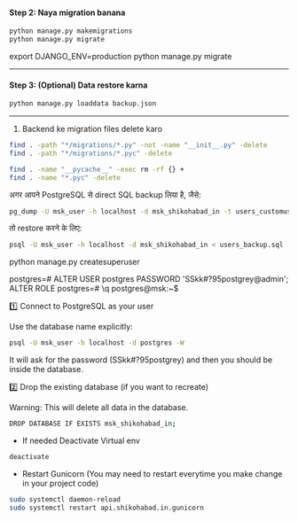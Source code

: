 #### Step 2: Naya migration banana

```bash
python manage.py makemigrations
python manage.py migrate
```


export DJANGO_ENV=production
python manage.py migrate


---

#### Step 3: (Optional) Data restore karna

```bash
python manage.py loaddata backup.json
```

---

1. Backend ke migration files delete karo
```bash
find . -path "*/migrations/*.py" -not -name "__init__.py" -delete
find . -path "*/migrations/*.pyc" -delete

find . -name "__pycache__" -exec rm -rf {} +
find . -name "*.pyc" -delete
```


अगर आपने PostgreSQL से direct SQL backup लिया है, जैसे:
```bash
pg_dump -U msk_user -h localhost -d msk_shikohabad_in -t users_customuser > users_backup.sql
```

तो restore करने के लिए:
```bash
psql -U msk_user -h localhost -d msk_shikohabad_in < users_backup.sql
```



python manage.py createsuperuser



postgres=# ALTER USER postgres PASSWORD 'SSkk#?95postgrey@admin';
ALTER ROLE
postgres=# \q
postgres@msk:~$



1️⃣ Connect to PostgreSQL as your user


Use the database name explicitly:
```bash
psql -U msk_user -h localhost -d postgres -W
```

It will ask for the password (SSkk#?95postgrey) and then you should be inside the database.

2️⃣ Drop the existing database (if you want to recreate)

Warning: This will delete all data in the database.
```bash
DROP DATABASE IF EXISTS msk_shikohabad_in;
```


- If needed Deactivate Virtual env
```sh
deactivate
```
- Restart Gunicorn (You may need to restart everytime you make change in your project code)
```sh
sudo systemctl daemon-reload
sudo systemctl restart api.shikohabad.in.gunicorn
```

